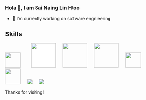 ### Hola 👋, I am Sai Naing Lin Htoo
- 🔭 I’m currently working on software engnieering

## Skills
<div>
  <img width=50 style="margin-right: 12px!important;" src="https://upload.wikimedia.org/wikipedia/commons/thumb/9/9a/Laravel.svg/1200px-Laravel.svg.png" />
  &emsp;
  <img width=80 style="background-color:white;" src="https://www.vectorlogo.zone/logos/dotnet/dotnet-ar21.svg" />
  &emsp;
  <img width=80 src="https://w7.pngwing.com/pngs/195/221/png-transparent-sql-server-dba-microsoft-sql-server-database-management-system-logo-oracle-sql-logo-angle-text-logo.png"/>
  &emsp;
  <img width=80 src="https://www.vectorlogo.zone/logos/mysql/mysql-official.svg" />
  &emsp;
  <img width=50 src="https://www.vectorlogo.zone/logos/flutterio/flutterio-icon.svg" />
  &emsp;
  <img width=50 src="https://www.vectorlogo.zone/logos/reactjs/reactjs-icon.svg" />
  &emsp;
  <img src="https://www.vectorlogo.zone/logos/nodejs/nodejs-ar21.svg" />
  &emsp;
  <img src="https://www.vectorlogo.zone/logos/firebase/firebase-ar21.svg" />
</div>

Thanks for visiting!

<!--
**SaiNaingLinHtoo/SaiNaingLinHtoo** is a ✨ _special_ ✨ repository because its `README.md` (this file) appears on your GitHub profile.

Here are some ideas to get you started:

- 🔭 I’m currently working on ...
- 🌱 I’m currently learning ...
- 👯 I’m looking to collaborate on ...
- 🤔 I’m looking for help with ...
- 💬 Ask me about ...
- 📫 How to reach me: ...
- 😄 Pronouns: ...
- ⚡ Fun fact: ...
-->
